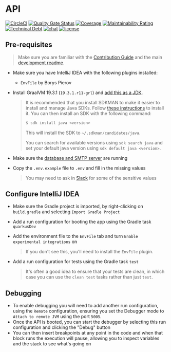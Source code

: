# API

[![CircleCI](https://circleci.com/gh/backstage-technical-services/quarkus-api.svg?style=shield)](https://circleci.com/gh/backstage-technical-services/quarkus-api)
[![Quality Gate Status](https://sonarcloud.io/api/project_badges/measure?project=backstage-technical-services_quarkus-api&metric=alert_status)](https://sonarcloud.io/dashboard?id=backstage-technical-services_quarkus-api)
[![Coverage](https://sonarcloud.io/api/project_badges/measure?project=backstage-technical-services_quarkus-api&metric=coverage)](https://sonarcloud.io/dashboard?id=backstage-technical-services_quarkus-api)
[![Maintainability Rating](https://sonarcloud.io/api/project_badges/measure?project=backstage-technical-services_quarkus-api&metric=sqale_rating)](https://sonarcloud.io/dashboard?id=backstage-technical-services_quarkus-api)
[![Technical Debt](https://sonarcloud.io/api/project_badges/measure?project=backstage-technical-services_quarkus-api&metric=sqale_index)](https://sonarcloud.io/dashboard?id=backstage-technical-services_quarkus-api)
[![chat](https://img.shields.io/badge/chat-on%20slack-brightgreen)](https://bts-website.slack.com)
[![license](https://img.shields.io/badge/license-Apache%20v2-blue)](./LICENSE.txt)

## Pre-requisites

> Make sure you are familiar with the [Contribution
> Guide][contribution-guide] and the main [development
> readme][development-readme].

* Make sure you have IntelliJ IDEA with the following plugins installed:
  * `EnvFile` by Borys Pierov
* Install GraalVM 19.3.1 (`19.3.1.r11-grl`) and [add this as a
  JDK][intellij-jdk].

  > It is recommended that you install SDKMAN to make it easier to
  > install and manage Java SDKs. Follow [these
  > instructions][install-sdkman] to install it. You can then install an
  > SDK with the following command:
  >
  > ```sh
  > $ sdk install java <version>
  > ```
  >
  > This will install the SDK to `~/.sdkman/candidates/java`.
  >
  > You can search for available versions using `sdk search java` and
  > set your default java version using `sdk default java <version>`.

* Make sure the [database and SMTP server][aux-services] are running
* Copy the `.env.example` file to `.env` and fill in the missing values

  > You may need to ask in [Slack][slack] for some of the sensitive
  > values

## Configure IntelliJ IDEA

* Make sure the Gradle project is imported, by right-clicking on
  `build.gradle` and selecting `Import Gradle Project`
* Add a run configuration for booting the app using the Gradle task
  `quarkusDev`
* Add the environment file to the `EnvFile` tab and turn `Enable
  experimental integrations` on

  > If you don't see this, you'll need to install the `EnvFile` plugin.

* Add a run configuration for tests using the Gradle task `test`

  > It's often a good idea to ensure that your tests are clean, in which
  > case you can use the `clean test` tasks rather than just `test`.

## Debugging

* To enable debugging you will need to add another run configuration,
  using the `Remote` configuration, ensuring you set the Debugger mode
  to `Attach to remote JVM` using the port `5005`.
* Once the API is booted, you can start the debugger by selecting this
  run configuration and clicking the "Debug" button
* You can then insert breakpoints at any point in the code and when that
  block runs the execution will pause, allowing you to inspect variables
  and the stack to see what's going on

[contribution-guide]: https://github.com/backstage-technical-services/hub/blob/master/Contributing.md
[development-readme]: https://github.com/backstage-technical-services/website-development/blob/master/readme.md
[install-sdkman]: https://sdkman.io/install
[aux-services]: https://github.com/backstage-technical-services/website-development/blob/master/readme.md#running-the-auxiliary-services
[slack]: https://bts-website.slack.com
[intellij-jdk]: https://www.jetbrains.com/help/idea/sdk.html#change-project-sdk


